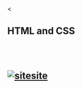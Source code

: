 <<h2>HTML and CSS<h2/><br/>

<a href="https://ibb.co/v3sxBLm"><img src="https://i.ibb.co/2v876cP/sitesite.png" alt="sitesite" border="0"></a>
